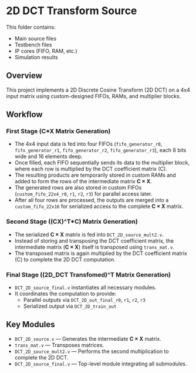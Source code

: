 # 2D DCT Transform Source

This folder contains:

- Main source files
- Testbench files
- IP cores (FIFO, RAM, etc.)
- Simulation results

## Overview

This project implements a 2D Discrete Cosine Transform (2D DCT) on a 4x4 input matrix using custom-designed FIFOs, RAMs, and multiplier blocks.

## Workflow

### First Stage (C*X Matrix Generation)

- The 4x4 input data is fed into four FIFOs (`fifo_generator_r0`, `fifo_generator_r1`, `fifo_generator_r2`, `fifo_generator_r3`), each 8 bits wide and 16 elements deep.
- Once filled, each FIFO sequentially sends its data to the multiplier block, where each row is multiplied by the DCT coefficient matrix (C).
- The resulting products are temporarily stored in custom RAMs and added to form the rows of the intermediate matrix **C × X**.
- The generated rows are also stored in custom FIFOs (`custom_fifo_22x4_r0`, `r1`, `r2`, `r3`) for parallel access later.
- After all four rows are processed, the outputs are merged into a `custom_fifo_22x16` for serialized access to the complete **C × X** matrix.

### Second Stage ((CX)^T*C) Matrix Generation)

- The serialized **C × X** matrix is fed into `DCT_2D_source_mult2.v`.
- Instead of storing and transposing the DCT coefficient matrix, the intermediate matrix (**C × X**) itself is transposed using `trans_mat.v`.
- The transposed matrix is again multiplied by the DCT coefficient matrix (C) to complete the 2D DCT computation.

### Final Stage ((2D_DCT Transfomed)^T Matrix Generation)

- `DCT_2D_source_final.v` instantiates all necessary modules.
- It coordinates the computation to provide:
  - Parallel outputs via `DCT_2D_out_final_r0`, `r1`, `r2`, `r3`
  - Serialized output via `DCT_2D_train_out`

## Key Modules

- `DCT_2D_source.v` — Generates the intermediate **C × X** matrix.
- `trans_mat.v` — Transposes matrices.
- `DCT_2D_source_mult2.v` — Performs the second multiplication to complete the 2D DCT.
- `DCT_2D_source_final.v` — Top-level module integrating all submodules.
